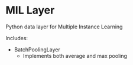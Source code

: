 # MIL Layer

Python data layer for Multiple Instance Learning

Includes:

- BatchPoolingLayer
  - Implements both average and max pooling
